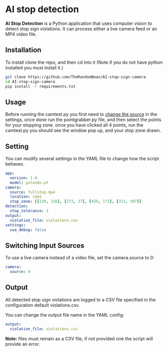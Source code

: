 # AI stop detection

**AI Stop Detection** is a Python application that uses computer vision to detect stop sign violations. It can process either a live camera feed or an MP4 video file.


## Installation

To install clone the repo, and then cd into it (Note if you do not have python installed you must install it.)

```bash
git clone https://github.com/TheRandomBean/AI-stop-sign-camera
cd AI-stop-sign-camera
pip install -r requirements.txt
```

## Usage

Before running the camtest.py you first need to [change the source](https://github.com/TheRandomBean/AI-stop-sign-camera?tab=readme-ov-file#switching-input-sources) in the settings, once done run the pointgrabber.py file, and then select the points for your stopping zone. once you have clicked all 4 points, run the camtest.py you should see the window pop up, and your stop zone drawn.

## Setting
You can modify several settings in the YAML file to change how the script behaves.
```yaml
app:
  version: 1.0
  model: yolov8n.pt
camera:
  source: fullstop.mp4
  location: cam1
  stop_zone: [[139, 116], [273, 37], [420, 171], [313, 307]]
detection:
  stop_tolerance: 3
output:
  violation_file: violations.csv
settings:
  use_debug: false
```
## Switching Input Sources
To use a live camera instead of a video file, set the camera.source to 0:

```yaml
camera:
  source: 0
```
## Output
All detected stop sign violations are logged to a CSV file specified in the configuration default violations.csv.

You can change the output file name in the YAML config:

```yaml
output:
  violation_file: violations.csv
```
**Note:** files must remain as a CSV file, if not provided one the script will provide an error.